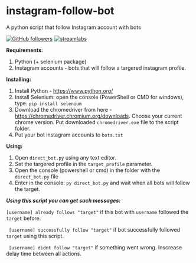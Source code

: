 # instagram-follow-bot
A python script that follow Instagram account with bots

[![GitHub followers](https://img.shields.io/github/followers/Gunthersuper?label=Follow&style=social)](https://github.com/Gunthersuper)
[![streamlabs](https://img.shields.io/badge/Donate-%241-red)](https://streamlabs.com/gunther2/tip)

**Requirements:**
1. Python (+ selenium package)
2. Instagram accounts - bots that will follow a targered instagram profile.

**Installing:**
1. Install Python - https://www.python.org/
2. Install Selenium: open the console (PowerShell or CMD for windows), type: `pip install selenium`
3. Download the chromedriver from here - https://chromedriver.chromium.org/downloads. Choose your current chrome version. Put downloaded `chromedriver.exe` file to the script folder.
4. Put your bot instagram accounts to `bots.txt`

**Using:**
1. Open `direct_bot.py` using any text editor.
2. Set the targered profile in the `target_profile` parameter.
3. Open the console (powershell or cmd) in the folder with the `direct_bot.py` file
4. Enter in the console: `py direct_bot.py` and wait when all bots will follow the target.

***Using this script you can get such messages:***

``[username] already follows "target"``  if this bot with `username` followed the `target` before.

`` [username] successfully follow "target"``  if bot successfully followed `target` using this script.

`` [username] didnt follow "target"``  if something went wrong. Inscrease delay time between all actions.
